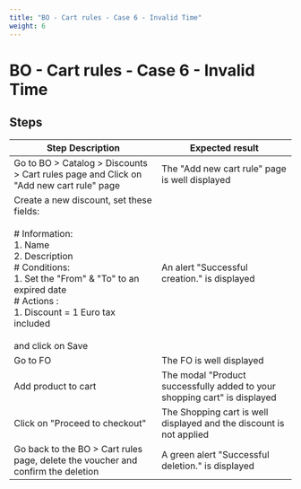 ```yaml
---
title: "BO - Cart rules - Case 6 - Invalid Time"
weight: 6
---
```


# BO - Cart rules - Case 6 - Invalid Time
## Steps
| Step Description | Expected result |
| ----- | ----- |
| Go to BO > Catalog > Discounts > Cart rules page and Click on "Add new cart rule" page | The "Add new cart rule" page is well displayed |
| Create a new discount, set these fields:<br><br># Information:<br>1. Name<br>2. Description<br># Conditions:<br>1. Set the "From" & "To" to an expired date<br># Actions :<br>1. Discount = 1 Euro tax included<br><br>and click on Save | An alert "Successful creation." is displayed |
| Go to FO | The FO is well displayed |
| Add product to cart | The modal "Product successfully added to your shopping cart" is displayed |
| Click on "Proceed to checkout" | The Shopping cart is well displayed and the discount is not applied |
| Go back to the BO > Cart rules page, delete the voucher and confirm the deletion | A green alert "Successful deletion." is displayed |
